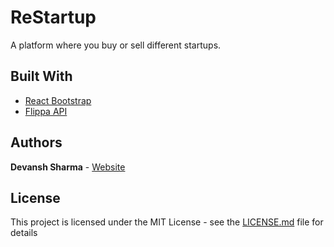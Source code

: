 # ReStartup
A platform where you buy or sell different startups.

## Built With

* [React Bootstrap](https://react-bootstrap.github.io/) 
* [Flippa API](https://developers.flippa.com/) 

## Authors
 **Devansh Sharma**  - [Website](http://devansh-sharma.me)
 
## License

This project is licensed under the MIT License - see the [LICENSE.md](LICENSE) file for details
